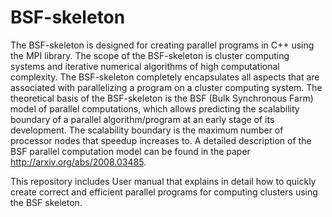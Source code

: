 # BSF-skeleton
The BSF-skeleton is designed for creating parallel programs in C++ using the MPI library. The scope of the BSF-skeleton is cluster computing systems and iterative numerical algorithms of high computational complexity. The BSF-skeleton completely encapsulates all aspects that are associated with parallelizing a program on a cluster computing system.
The theoretical basis of the BSF-skeleton is the BSF (Bulk Synchronous Farm) model of parallel computations, which allows predicting the scalability boundary  of a parallel algorithm/program at an early stage of its development. The scalability boundary is the maximum number of processor nodes that speedup increases to. A detailed description of the BSF parallel computation model can be found in the paper http://arxiv.org/abs/2008.03485.

This repository includes User manual that explains in detail how to quickly create correct and efficient parallel programs for computing clusters using the BSF skeleton.
